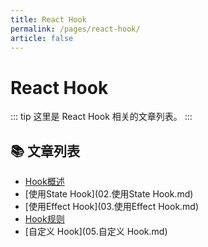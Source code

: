 ```yaml
---
title: React Hook
permalink: /pages/react-hook/
article: false
---
```


# React Hook

::: tip
这里是 React Hook 相关的文章列表。
:::

## 📚 文章列表

- [Hook概述](01.Hook概述.md)
- [使用State Hook](02.使用State Hook.md)
- [使用Effect Hook](03.使用Effect Hook.md)
- [Hook规则](04.Hook规则.md)
- [自定义 Hook](05.自定义 Hook.md)
